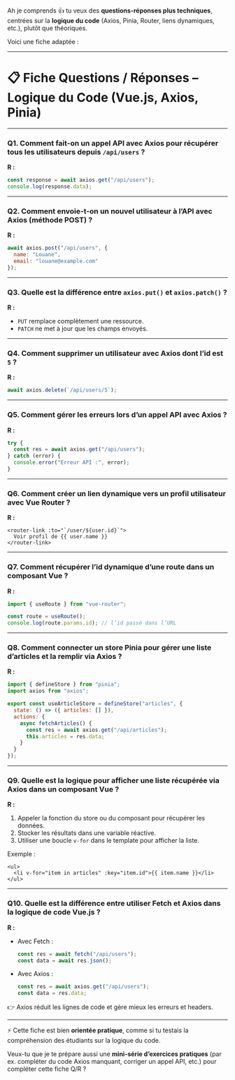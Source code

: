 Ah je comprends 👍 tu veux des **questions-réponses plus techniques**, centrées sur la **logique du code** (Axios, Pinia, Router, liens dynamiques, etc.), plutôt que théoriques.

Voici une fiche adaptée :

---

# 📋 Fiche Questions / Réponses – Logique du Code (Vue.js, Axios, Pinia)

---

### **Q1.** Comment fait-on un appel API avec Axios pour récupérer tous les utilisateurs depuis `/api/users` ?

**R :**

```js
const response = await axios.get("/api/users");
console.log(response.data);
```

---

### **Q2.** Comment envoie-t-on un nouvel utilisateur à l’API avec Axios (méthode POST) ?

**R :**

```js
await axios.post("/api/users", {
  name: "Louane",
  email: "louane@example.com"
});
```

---

### **Q3.** Quelle est la différence entre `axios.put()` et `axios.patch()` ?

**R :**

* `PUT` remplace complètement une ressource.
* `PATCH` ne met à jour que les champs envoyés.

---

### **Q4.** Comment supprimer un utilisateur avec Axios dont l’id est `5` ?

**R :**

```js
await axios.delete(`/api/users/5`);
```

---

### **Q5.** Comment gérer les erreurs lors d’un appel API avec Axios ?

**R :**

```js
try {
  const res = await axios.get("/api/users");
} catch (error) {
  console.error("Erreur API :", error);
}
```

---

### **Q6.** Comment créer un lien dynamique vers un profil utilisateur avec Vue Router ?

**R :**

```vue
<router-link :to="`/user/${user.id}`">
  Voir profil de {{ user.name }}
</router-link>
```

---

### **Q7.** Comment récupérer l’id dynamique d’une route dans un composant Vue ?

**R :**

```js
import { useRoute } from "vue-router";

const route = useRoute();
console.log(route.params.id); // l’id passé dans l’URL
```

---

### **Q8.** Comment connecter un store Pinia pour gérer une liste d’articles et la remplir via Axios ?

**R :**

```js
import { defineStore } from "pinia";
import axios from "axios";

export const useArticleStore = defineStore("articles", {
  state: () => ({ articles: [] }),
  actions: {
    async fetchArticles() {
      const res = await axios.get("/api/articles");
      this.articles = res.data;
    }
  }
});
```

---

### **Q9.** Quelle est la logique pour afficher une liste récupérée via Axios dans un composant Vue ?

**R :**

1. Appeler la fonction du store ou du composant pour récupérer les données.
2. Stocker les résultats dans une variable réactive.
3. Utiliser une boucle `v-for` dans le template pour afficher la liste.

Exemple :

```vue
<ul>
  <li v-for="item in articles" :key="item.id">{{ item.name }}</li>
</ul>
```

---

### **Q10.** Quelle est la différence entre utiliser Fetch et Axios dans la logique de code Vue.js ?

**R :**

* Avec Fetch :

  ```js
  const res = await fetch("/api/users");
  const data = await res.json();
  ```
* Avec Axios :

  ```js
  const res = await axios.get("/api/users");
  const data = res.data;
  ```

👉 Axios réduit les lignes de code et gère mieux les erreurs et headers.

---

⚡ Cette fiche est bien **orientée pratique**, comme si tu testais la compréhension des étudiants sur la logique du code.

Veux-tu que je te prépare aussi une **mini-série d’exercices pratiques** (par ex. compléter du code Axios manquant, corriger un appel API, etc.) pour compléter cette fiche Q/R ?
